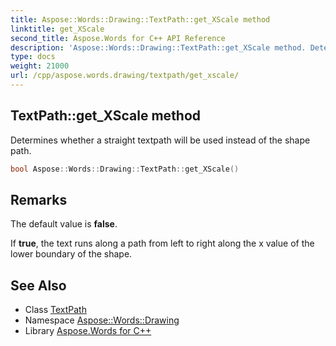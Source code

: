 ```yaml
---
title: Aspose::Words::Drawing::TextPath::get_XScale method
linktitle: get_XScale
second_title: Aspose.Words for C++ API Reference
description: 'Aspose::Words::Drawing::TextPath::get_XScale method. Determines whether a straight textpath will be used instead of the shape path in C++.'
type: docs
weight: 21000
url: /cpp/aspose.words.drawing/textpath/get_xscale/
---
```

## TextPath::get_XScale method


Determines whether a straight textpath will be used instead of the shape path.

```cpp
bool Aspose::Words::Drawing::TextPath::get_XScale()
```

## Remarks


The default value is **false**.

If **true**, the text runs along a path from left to right along the x value of the lower boundary of the shape. 
## See Also

* Class [TextPath](../)
* Namespace [Aspose::Words::Drawing](../../)
* Library [Aspose.Words for C++](../../../)
